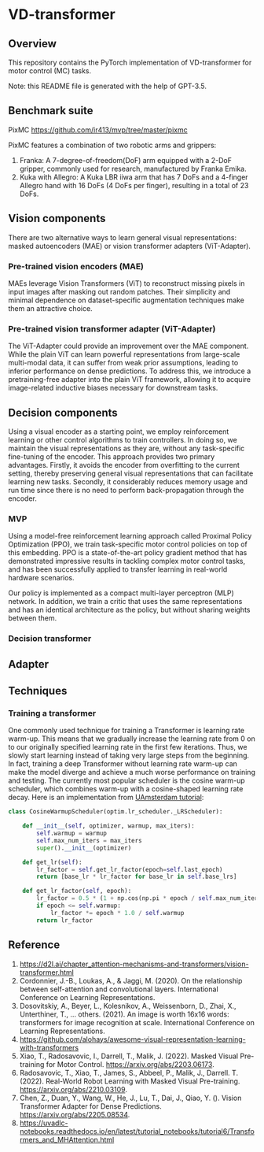 # VD-transformer

## Overview

This repository contains the PyTorch implementation of VD-transformer for motor control (MC) tasks.

Note: this README file is generated with the help of GPT-3.5.

## Benchmark suite

PixMC https://github.com/ir413/mvp/tree/master/pixmc

PixMC features a combination of two robotic arms and grippers:

1. Franka: A 7-degree-of-freedom(DoF) arm equipped with a 2-DoF gripper, commonly used for research, manufactured by Franka Emika.
2. Kuka with Allegro: A Kuka LBR iiwa arm that has 7 DoFs and a 4-finger Allegro hand with 16 DoFs (4 DoFs per finger), resulting in a total of 23 DoFs.

## Vision components

There are two alternative ways to learn general visual representations: masked autoencoders (MAE) or vision transformer adapters (ViT-Adapter).

### Pre-trained vision encoders (MAE)

MAEs leverage Vision Transformers (ViT) to reconstruct missing pixels in input images after masking out random patches. Their simplicity and minimal dependence on dataset-specific augmentation techniques make them an attractive choice.

### Pre-trained vision transformer adapter (ViT-Adapter)

The ViT-Adapter could provide an improvement over the MAE component. While the plain ViT can learn powerful representations from large-scale multi-modal data, it can suffer from weak prior assumptions, leading to inferior performance on dense predictions. To address this, we introduce a pretraining-free adapter into the plain ViT framework, allowing it to acquire image-related inductive biases necessary for downstream tasks.

## Decision components

Using a visual encoder as a starting point, we employ reinforcement learning or other control algorithms to train controllers. In doing so, we maintain the visual representations as they are, without any task-specific fine-tuning of the encoder. This approach provides two primary advantages. Firstly, it avoids the encoder from overfitting to the current setting, thereby preserving general visual representations that can facilitate learning new tasks. Secondly, it considerably reduces memory usage and run time since there is no need to perform back-propagation through the encoder.

### MVP

Using a model-free reinforcement learning approach called Proximal Policy Optimization (PPO), we train task-specific motor control policies on top of this embedding. PPO is a state-of-the-art policy gradient method that has demonstrated impressive results in tackling complex motor control tasks, and has been successfully applied to transfer learning in real-world hardware scenarios.

Our policy is implemented as a compact multi-layer perceptron (MLP) network. In addition, we train a critic that uses the same representations and has an identical architecture as the policy, but without sharing weights between them.

### Decision transformer

## Adapter

## Techniques

### Training a transformer

One commonly used technique for training a Transformer is learning rate warm-up. This means that we gradually increase the learning rate from 0 on to our originally specified learning rate in the first few iterations. Thus, we slowly start learning instead of taking very large steps from the beginning. In fact, training a deep Transformer without learning rate warm-up can make the model diverge and achieve a much worse performance on training and testing. The currently most popular scheduler is the cosine warm-up scheduler, which combines warm-up with a cosine-shaped learning rate decay. Here is an implementation from [UAmsterdam tutorial](https://uvadlc-notebooks.readthedocs.io/en/latest/tutorial_notebooks/tutorial6/Transformers_and_MHAttention.html):

```python
class CosineWarmupScheduler(optim.lr_scheduler._LRScheduler):

    def __init__(self, optimizer, warmup, max_iters):
        self.warmup = warmup
        self.max_num_iters = max_iters
        super().__init__(optimizer)

    def get_lr(self):
        lr_factor = self.get_lr_factor(epoch=self.last_epoch)
        return [base_lr * lr_factor for base_lr in self.base_lrs]

    def get_lr_factor(self, epoch):
        lr_factor = 0.5 * (1 + np.cos(np.pi * epoch / self.max_num_iters))
        if epoch <= self.warmup:
            lr_factor *= epoch * 1.0 / self.warmup
        return lr_factor
```

## Reference

1. https://d2l.ai/chapter_attention-mechanisms-and-transformers/vision-transformer.html
2. Cordonnier, J.-B., Loukas, A., & Jaggi, M. (2020). On the relationship between self-attention and convolutional layers. International Conference on Learning Representations.
3. Dosovitskiy, A., Beyer, L., Kolesnikov, A., Weissenborn, D., Zhai, X., Unterthiner, T., … others. (2021). An image is worth 16x16 words: transformers for image recognition at scale. International Conference on Learning Representations.
4. https://github.com/alohays/awesome-visual-representation-learning-with-transformers
5. Xiao, T., Radosavovic, I., Darrell, T., Malik, J. (2022). Masked Visual Pre-training for Motor Control. https://arxiv.org/abs/2203.06173.
6. Radosavovic, T., Xiao, T., James, S., Abbeel, P., Malik, J., Darrell. T. (2022). Real-World Robot Learning with Masked Visual Pre-training. https://arxiv.org/abs/2210.03109.
7. Chen, Z., Duan, Y., Wang, W., He, J., Lu, T., Dai, J., Qiao, Y. (). Vision Transformer Adapter for Dense Predictions. https://arxiv.org/abs/2205.08534.
8. https://uvadlc-notebooks.readthedocs.io/en/latest/tutorial_notebooks/tutorial6/Transformers_and_MHAttention.html
